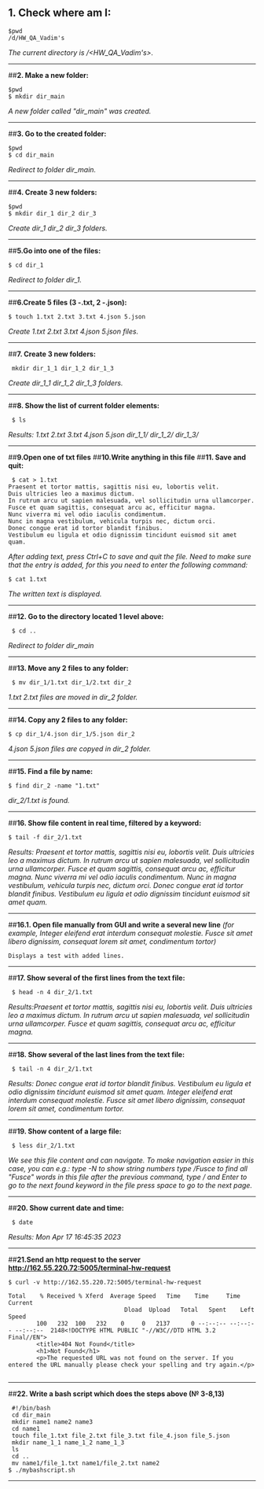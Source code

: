 ## 1. Check where am I:
```
$pwd
/d/HW_QA_Vadim's
```
*The current directory is /<HW_QA_Vadim's>.*
***
##__2. Make a new folder:__
```
$pwd
$ mkdir dir_main
```
*A new folder called "dir_main" was created.*
***
##__3. Go to the created folder:__
```
$pwd
$ cd dir_main
```
*Redirect to folder dir_main.*
***
##__4. Create 3 new folders:__
```
$pwd
$ mkdir dir_1 dir_2 dir_3
```
*Create dir_1 dir_2 dir_3 folders.*
***
##__5.Go into one of the files:__
```
$ cd dir_1
```
*Redirect to folder dir_1.*
***
##__6.Create 5 files (3 -.txt, 2 -.json):__
```
$ touch 1.txt 2.txt 3.txt 4.json 5.json
```
*Create 1.txt 2.txt 3.txt 4.json 5.json files.*
***
##__7. Create 3 new folders:__
```
 mkdir dir_1_1 dir_1_2 dir_1_3
```
*Create dir_1_1 dir_1_2 dir_1_3 folders.*
***
##__8. Show the list of current folder elements:__
```
 $ ls
```
*Results: 1.txt  2.txt  3.txt  4.json  5.json  dir_1_1/  dir_1_2/  dir_1_3/*
***
##__9.Open one of txt files__
##__10.Write anything in this file__
##__11. Save and quit:__
```
 $ cat > 1.txt
Praesent et tortor mattis, sagittis nisi eu, lobortis velit.
Duis ultricies leo a maximus dictum.
In rutrum arcu ut sapien malesuada, vel sollicitudin urna ullamcorper.
Fusce et quam sagittis, consequat arcu ac, efficitur magna.
Nunc viverra mi vel odio iaculis condimentum.
Nunc in magna vestibulum, vehicula turpis nec, dictum orci.
Donec congue erat id tortor blandit finibus.
Vestibulum eu ligula et odio dignissim tincidunt euismod sit amet quam.
```

*After adding text, press Ctrl+C to save and quit the file.
Need to make sure that the entry is added, for this you need to enter the following command:*
```
$ cat 1.txt
```
*The written text is displayed.*
***
##__12. Go to the directory located 1 level above:__
```
 $ cd ..
```
*Redirect to folder dir_main*
***
##__13. Move any 2 files to any folder:__
```
 $ mv dir_1/1.txt dir_1/2.txt dir_2
```
*1.txt 2.txt files are moved in dir_2 folder.*
***
##__14. Copy any 2 files to any folder:__
```
$ cp dir_1/4.json dir_1/5.json dir_2 
```
*4.json 5.json files are copyed in dir_2 folder.*
***
##__15. Find a file by name:__
```
$ find dir_2 -name "1.txt"
```
*dir_2/1.txt is found.*
****
##__16. Show file content in real time, filtered by a keyword:__
```
$ tail -f dir_2/1.txt
```
*Results: Praesent et tortor mattis, sagittis nisi eu, lobortis velit.
Duis ultricies leo a maximus dictum.
In rutrum arcu ut sapien malesuada, vel sollicitudin urna ullamcorper.
Fusce et quam sagittis, consequat arcu ac, efficitur magna.
Nunc viverra mi vel odio iaculis condimentum.
Nunc in magna vestibulum, vehicula turpis nec, dictum orci.
Donec congue erat id tortor blandit finibus.
Vestibulum eu ligula et odio dignissim tincidunt euismod sit amet quam.*
****
##__16.1. Open file manually from GUI and write a several new line__
*(for example, Integer eleifend erat interdum consequat molestie.
Fusce sit amet libero dignissim, consequat lorem sit amet, condimentum tortor)*
```
Displays a test with added lines.
```
***
##__17. Show several of the first lines from the text file:__
```
 $ head -n 4 dir_2/1.txt
```
*Results:Praesent et tortor mattis, sagittis nisi eu, lobortis velit.
Duis ultricies leo a maximus dictum.
In rutrum arcu ut sapien malesuada, vel sollicitudin urna ullamcorper.
Fusce et quam sagittis, consequat arcu ac, efficitur magna.*
***
##__18. Show several of the last lines from the text file:__
```
 $ tail -n 4 dir_2/1.txt
```
*Results: Donec congue erat id tortor blandit finibus.
Vestibulum eu ligula et odio dignissim tincidunt euismod sit amet quam.
Integer eleifend erat interdum consequat molestie.
Fusce sit amet libero dignissim, consequat lorem sit amet, condimentum tortor.*
***
##__19. Show content of a large file:__
```
 $ less dir_2/1.txt
```
*We see this file content and can navigate. To make navigation easier in this case, you can e.g.:
type -N to show string numbers
type /Fusce to find all "Fusce" words in this file
after the previous command, type / and Enter to go to the next found keyword in the file press space to go to the next page.*
***
##__20. Show current date and time:__
```
 $ date
```
*Results: Mon Apr 17 16:45:35     2023*
***
##__21.Send an http request to the server http://162.55.220.72:5005/terminal-hw-request__
```
$ curl -v http://162.55.220.72:5005/terminal-hw-request
```
```
Total    % Received % Xferd  Average Speed   Time    Time     Time  Current
                                 Dload  Upload   Total   Spent    Left  Speed
        100   232  100   232    0     0   2137      0 --:--:-- --:--:-- --:--:--  2148<!DOCTYPE HTML PUBLIC "-//W3C//DTD HTML 3.2 Final//EN">
        <title>404 Not Found</title>
        <h1>Not Found</h1>
        <p>The requested URL was not found on the server. If you entered the URL manually please check your spelling and try again.</p>
  
```
***
##__22. Write a bash script which does the steps above (№ 3-8,13)__
```
 #!/bin/bash
 cd dir_main
 mkdir name1 name2 name3
 cd name1
 touch file_1.txt file_2.txt file_3.txt file_4.json file_5.json
 mkdir name_1_1 name_1_2 name_1_3
 ls
 cd ..
 mv name1/file_1.txt name1/file_2.txt name2
$ ./mybashscript.sh
```
***
